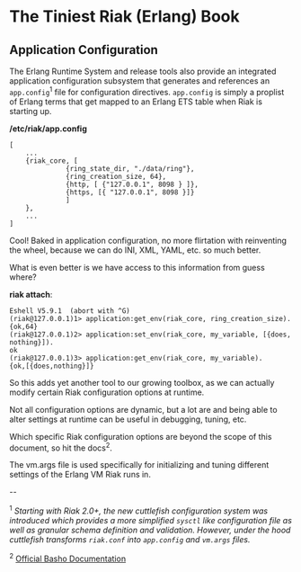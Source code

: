 # The Tiniest Riak (Erlang) Book


## Application Configuration 

The Erlang Runtime System and release tools also provide an integrated application configuration subsystem that generates and references an `app.config`<sup>1</sup> file for configuration directives.  `app.config` is simply a proplist of Erlang terms that get mapped to an Erlang ETS table when Riak is starting up.

**/etc/riak/app.config**
```
[
 	...	
	{riak_core, [             
              {ring_state_dir, "./data/ring"},
              {ring_creation_size, 64},
              {http, [ {"127.0.0.1", 8098 } ]},
              {https, [{ "127.0.0.1", 8098 }]}
              ]
    },              
	...
]
```

Cool! Baked in application configuration, no more flirtation with reinventing the wheel, because we can do INI, XML, YAML, etc. so much better.  

What is even better is we have access to this information from guess where?  

**riak attach**:

```
Eshell V5.9.1  (abort with ^G)
(riak@127.0.0.1)1> application:get_env(riak_core, ring_creation_size).
{ok,64}
(riak@127.0.0.1)2> application:set_env(riak_core, my_variable, [{does, nothing}]).
ok
(riak@127.0.0.1)3> application:get_env(riak_core, my_variable).
{ok,[{does,nothing}]}
```

So this adds yet another tool to our growing toolbox, as we can actually modify certain Riak configuration options at runtime.  

Not all configuration options are dynamic, but a lot are and being able to alter settings at runtime can be useful in debugging, tuning, etc.  

Which specific Riak configuration options are beyond the scope of this document, so hit the docs<sup>2</sup>.

The vm.args file is used specifically for initializing and tuning different settings of the Erlang VM Riak runs in.

--

<sup>1</sup> *Starting with Riak 2.0+, the new cuttlefish configuration system was introduced which provides a more simplified `sysctl` like configuration file as well as granular schema definition and validation.  However, under the hood cuttlefish transforms `riak.conf` into `app.config` and `vm.args` files.*

<sup>2</sup> [Official Basho Documentation](http://docs.basho.com)
